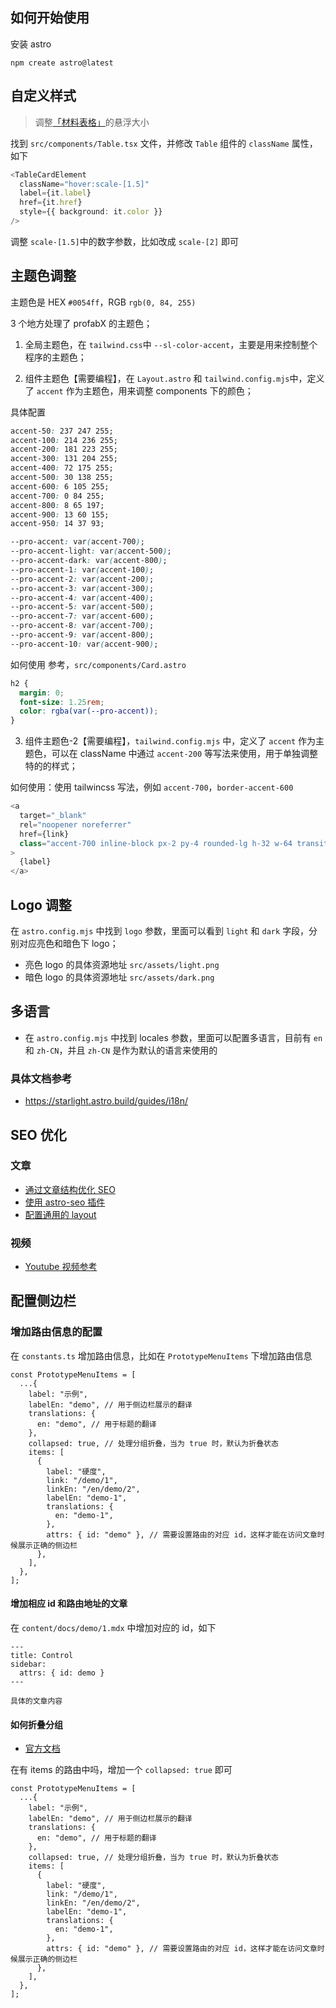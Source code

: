## 如何开始使用

安装 astro

```
npm create astro@latest
```

## 自定义样式

> 调整[「材料表格」](https://profabx-docs.vercel.app/prototype)的悬浮大小

找到 `src/components/Table.tsx` 文件，并修改 `Table` 组件的 `className` 属性，如下

```ts
<TableCardElement
  className="hover:scale-[1.5]"
  label={it.label}
  href={it.href}
  style={{ background: it.color }}
/>
```

调整 `scale-[1.5]`中的数字参数，比如改成 `scale-[2]` 即可

## 主题色调整

主题色是 HEX `#0054ff`，RGB `rgb(0, 84, 255)`

3 个地方处理了 profabX 的主题色；

1. 全局主题色，在 `tailwind.css`中 `--sl-color-accent`，主要是用来控制整个程序的主题色；

2. 组件主题色【需要编程】，在 `Layout.astro` 和 `tailwind.config.mjs`中，定义了 `accent` 作为主题色，用来调整 components 下的颜色；

具体配置

```css
accent-50: 237 247 255;
accent-100: 214 236 255;
accent-200: 181 223 255;
accent-300: 131 204 255;
accent-400: 72 175 255;
accent-500: 30 138 255;
accent-600: 6 105 255;
accent-700: 0 84 255;
accent-800: 8 65 197;
accent-900: 13 60 155;
accent-950: 14 37 93;

--pro-accent: var(accent-700);
--pro-accent-light: var(accent-500);
--pro-accent-dark: var(accent-800);
--pro-accent-1: var(accent-100);
--pro-accent-2: var(accent-200);
--pro-accent-3: var(accent-300);
--pro-accent-4: var(accent-400);
--pro-accent-5: var(accent-500);
--pro-accent-7: var(accent-600);
--pro-accent-8: var(accent-700);
--pro-accent-9: var(accent-800);
--pro-accent-10: var(accent-900);
```

如何使用 参考，`src/components/Card.astro`

```css
h2 {
  margin: 0;
  font-size: 1.25rem;
  color: rgba(var(--pro-accent));
}
```

3. 组件主题色-2【需要编程】，`tailwind.config.mjs` 中，定义了 `accent` 作为主题色，可以在 className 中通过 `accent-200` 等写法来使用，用于单独调整特的的样式；

如何使用：使用 tailwincss 写法，例如 `accent-700`，`border-accent-600`

```js
<a
  target="_blank"
  rel="noopener noreferrer"
  href={link}
  class="accent-700 inline-block px-2 py-4 rounded-lg h-32 w-64 transition ease-in-out hover:-translate-y-1 hover:scale-110 duration-300 no-underline border border-accent-700"
>
  {label}
</a>
```

## Logo 调整

在 `astro.config.mjs` 中找到 `logo` 参数，里面可以看到 `light` 和 `dark` 字段，分别对应亮色和暗色下 logo；

- 亮色 logo 的具体资源地址 `src/assets/light.png`
- 暗色 logo 的具体资源地址 `src/assets/dark.png`

## 多语言

- 在 `astro.config.mjs` 中找到 locales 参数，里面可以配置多语言，目前有 `en` 和 `zh-CN`，并且 `zh-CN` 是作为默认的语言来使用的

### 具体文档参考

- https://starlight.astro.build/guides/i18n/

## SEO 优化

### 文章

- [通过文章结构优化 SEO](https://starlight.astro.build/reference/frontmatter/#title-required)
- [使用 astro-seo 插件](https://github.com/jonasmerlin/astro-seo#readme)
- [配置通用的 layout](https://docs.astro.build/en/basics/layouts/#nesting-layouts)

### 视频

- [Youtube 视频参考](https://www.youtube.com/watch?v=fPifaHiKzz4)

## 配置侧边栏

### 增加路由信息的配置

在 `constants.ts` 增加路由信息，比如在 `PrototypeMenuItems` 下增加路由信息

```tsx
const PrototypeMenuItems = [
  ...{
    label: "示例",
    labelEn: "demo", // 用于侧边栏展示的翻译
    translations: {
      en: "demo", // 用于标题的翻译
    },
    collapsed: true, // 处理分组折叠，当为 true 时，默认为折叠状态
    items: [
      {
        label: "硬度",
        link: "/demo/1",
        linkEn: "/en/demo/2",
        labelEn: "demo-1",
        translations: {
          en: "demo-1",
        },
        attrs: { id: "demo" }, // 需要设置路由的对应 id，这样才能在访问文章时候展示正确的侧边栏
      },
    ],
  },
];
```

#### 增加相应 id 和路由地址的文章

在 `content/docs/demo/1.mdx` 中增加对应的 id，如下

```mdx
---
title: Control
sidebar:
  attrs: { id: demo }
---

具体的文章内容
```

#### 如何折叠分组

- [官方文档](https://starlight.astro.build/zh-cn/guides/sidebar/#%E6%8A%98%E5%8F%A0%E5%88%86%E7%BB%84)

在有 items 的路由中吗，增加一个 `collapsed: true` 即可

```tsx
const PrototypeMenuItems = [
  ...{
    label: "示例",
    labelEn: "demo", // 用于侧边栏展示的翻译
    translations: {
      en: "demo", // 用于标题的翻译
    },
    collapsed: true, // 处理分组折叠，当为 true 时，默认为折叠状态
    items: [
      {
        label: "硬度",
        link: "/demo/1",
        linkEn: "/en/demo/2",
        labelEn: "demo-1",
        translations: {
          en: "demo-1",
        },
        attrs: { id: "demo" }, // 需要设置路由的对应 id，这样才能在访问文章时候展示正确的侧边栏
      },
    ],
  },
];
```
